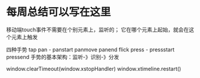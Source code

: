 # 每周总结可以写在这里

移动端touch事件不需要在个别元素上，监听的；
它在哪个元素上起始，就会在这个元素上触发


四种手势
 tap
 pan - panstart panmove panend
 flick
 press - pressstart pressend
 手势的基本架构：监听-》识别-》分发




window.clearTimeout(window.xstopHandler)
window.xtimeline.restart()